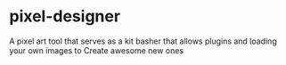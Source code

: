 # pixel-designer
A pixel art tool that serves as a kit basher that allows plugins and loading your own images to Create awesome new ones
